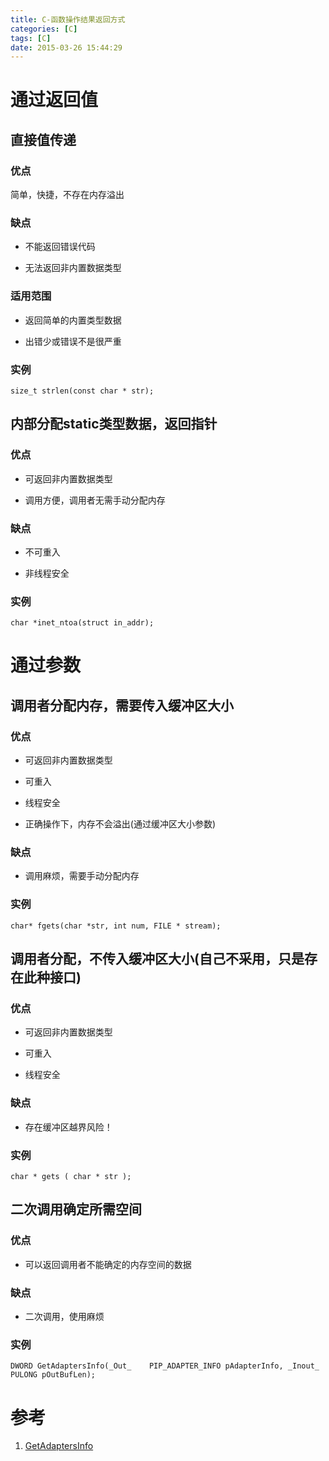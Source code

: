 ```yaml
---
title: C-函数操作结果返回方式
categories: [C]
tags: [C]
date: 2015-03-26 15:44:29
---
```


# 通过返回值

## 直接值传递

### 优点

简单，快捷，不存在内存溢出

### 缺点

-   不能返回错误代码

-   无法返回非内置数据类型

### 适用范围

-   返回简单的内置类型数据

-   出错少或错误不是很严重

### 实例

    size_t strlen(const char * str);

## 内部分配static类型数据，返回指针

### 优点

-   可返回非内置数据类型

-   调用方便，调用者无需手动分配内存

### 缺点

-   不可重入

-   非线程安全

### 实例

    char *inet_ntoa(struct in_addr);

# 通过参数

## 调用者分配内存，需要传入缓冲区大小

### 优点

-   可返回非内置数据类型

-   可重入

-   线程安全

-   正确操作下，内存不会溢出(通过缓冲区大小参数)

### 缺点

-   调用麻烦，需要手动分配内存

### 实例

    char* fgets(char *str, int num, FILE * stream);

## 调用者分配，不传入缓冲区大小(自己不采用，只是存在此种接口)

### 优点

-   可返回非内置数据类型

-   可重入

-   线程安全

### 缺点

-   存在缓冲区越界风险！


### 实例

    char * gets ( char * str );

## 二次调用确定所需空间

### 优点

-   可以返回调用者不能确定的内存空间的数据

### 缺点

-   二次调用，使用麻烦

### 实例

    DWORD GetAdaptersInfo(_Out_    PIP_ADAPTER_INFO pAdapterInfo, _Inout_  PULONG pOutBufLen);

# 参考

1.  [GetAdaptersInfo](https://msdn.microsoft.com/zh-cn/library/windows/desktop/aa365917(v=vs.85).aspx)

